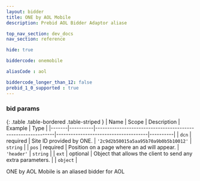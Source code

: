 ```yaml
---
layout: bidder
title: ONE by AOL Mobile
description: Prebid AOL Bidder Adaptor aliase

top_nav_section: dev_docs
nav_section: reference

hide: true

biddercode: onemobile

aliasCode : aol

biddercode_longer_than_12: false
prebid_1_0_supported : true
---
```




### bid params

{: .table .table-bordered .table-striped }
| Name  | Scope    | Description                                                 | Example                              | Type     |
|-------|----------|-------------------------------------------------------------|--------------------------------------|----------|
| `dcn` | required | Site ID provided by ONE.                                    | `'2c9d2b50015a5aa95b70a9b0b5b10012'` | `string` |
| `pos` | required | Position on a page where an ad will appear.                 | `'header'`                           | `string` |
| `ext` | optional | Object that allows the client to send any extra parameters. |                                      | `object` |

ONE by AOL Mobile is an aliased bidder for AOL
